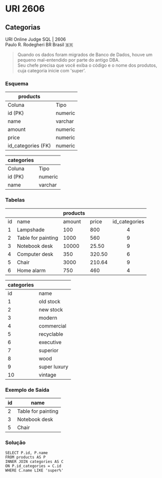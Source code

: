 # URI 2606

## Categorias

URI Online Judge SQL | 2606  
Paulo R. Rodegheri BR Brasil :brazil:  

>Quando os dados foram migrados de Banco de Dados, houve um pequeno mal-entendido por parte do antigo DBA.  
Seu chefe precisa que você exiba o código e o nome dos produtos, cuja categoria inicie com 'super'.

### Esquema

| products           |         |
| ------------------ | ------- |
| Coluna             | Tipo    |
| id (PK)            | numeric |
| name               | varchar |
| amount             | numeric |
| price              | numeric |
| id_categories (FK) | numeric |
  
| categories |         |
| ---------- | ------- |
| Coluna     | Tipo    |
| id (PK)    | numeric |
| name       | varchar |

### Tabelas

|     |                    | products |        |               |
| --- | ------------------ | -------- | ------ | :-----------: |
| id  | name               | amount   | price  | id_categories |
| 1   | Lampshade          | 100      | 800    |       4       |
| 2   | Table for painting | 1000     | 560    |       9       |
| 3   | Notebook desk      | 10000    | 25.50  |       9       |
| 4   | Computer desk      | 350      | 320.50 |       6       |
| 5   | Chair              | 3000     | 210.64 |       9       |
| 6   | Home alarm         | 750      | 460    |       4       |
  
| categories |              |
| ---------- | ------------ |
| id         | name         |
| 1          | old stock    |
| 2          | new stock    |
| 3          | modern       |
| 4          | commercial   |
| 5          | recyclable   |
| 6          | executive    |
| 7          | superior     |
| 8          | wood         |
| 9          | super luxury |
| 10         | vintage      |

### Exemplo de Saída

| id  | name               |
| --- | ------------------ |
| 2   | Table for painting |
| 3   | Notebook desk      |
| 5   | Chair              |

### Solução

```"
SELECT P.id, P.name 
FROM products AS P
INNER JOIN categories AS C
ON P.id_categories = C.id
WHERE C.name LIKE 'super%'
```
